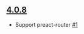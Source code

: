 ## [4.0.8](https://github.com/matannoam/preact-router-redux/compare/v4.0.7...v4.0.8)

- Support preact-router [#1](https://github.com/matannoam/preact-router-redux/pull/1)
